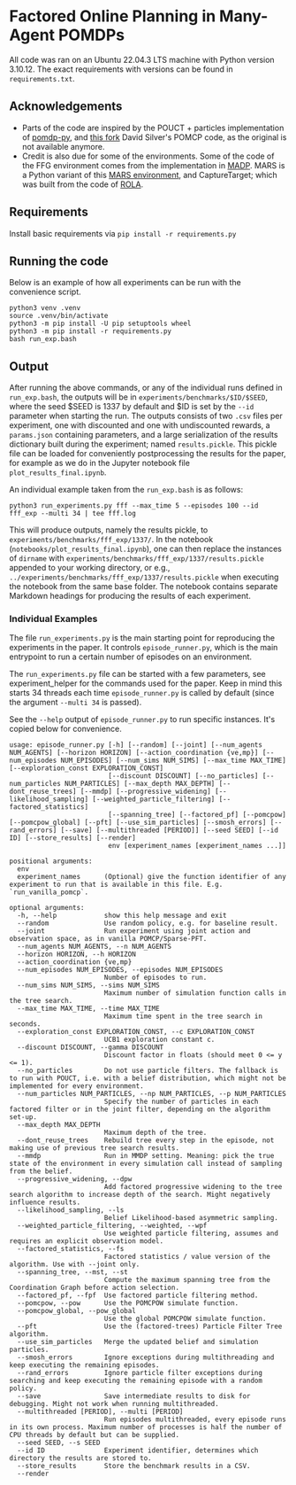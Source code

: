 # Factored Online Planning in Many-Agent POMDPs

All code was ran on an Ubuntu 22.04.3 LTS machine with Python version 3.10.12. The exact requirements with versions can be found in `requirements.txt`.

## Acknowledgements

- Parts of the code are inspired by the POUCT + particles implementation of [pomdp-py](https://github.com/h2r/pomdp-py), and [this fork](https://github.com/jcsaborio/POMCP) David Silver's POMCP code, as the original is not available anymore.
- Credit is also due for some of the environments. Some of the code of the FFG environment comes from the implementation in [MADP](https://github.com/MADPToolbox/MADP). MARS is a Python variant of this [MARS environment](https://github.com/AdaCompNUS/hyp-despot/tree/master/src/HyP_examples/ma_rock_sample), and CaptureTarget; which was built from the code of [ROLA](https://github.com/yuchen-x/ROLA/blob/main/src/marl_envs/my_env/capture_target.py).

## Requirements

Install basic requirements via `pip install -r requirements.py`

## Running the code

Below is an example of how all experiments can be run with the convenience script.

```
python3 venv .venv
source .venv/bin/activate
python3 -m pip install -U pip setuptools wheel
python3 -m pip install -r requirements.py
bash run_exp.bash
```

## Output

After running the above commands, or any of the individual runs defined in `run_exp.bash`, the outputs will be in `experiments/benchmarks/$ID/$SEED`, where the seed $SEED is 1337 by default and $ID is set by the `--id` parameter when starting the run. The outputs consists of two `.csv` files per experiment, one with discounted and one with undiscounted rewards, a `params.json` containing parameters, and a large serialization of the results dictionary built during the experiment; named `results.pickle`. This pickle file can be loaded for conveniently postprocessing the results for the paper, for example as we do in the Jupyter notebook file `plot_results_final.ipynb`.

An individual example taken from the `run_exp.bash` is as follows:

```
python3 run_experiments.py fff --max_time 5 --episodes 100 --id fff_exp --multi 34 | tee fff.log
```

This will produce outputs, namely the results pickle, to `experiments/benchmarks/fff_exp/1337/`. In the notebook (`notebooks/plot_results_final.ipynb`), one can then replace the instances of `dirname` with `experiments/benchmarks/fff_exp/1337/results.pickle` appended to your working directory, or e.g., `../experiments/benchmarks/fff_exp/1337/results.pickle` when executing the notebook from the same base folder. The notebook contains separate Markdown headings for producing the results of each experiment.

### Individual Examples

The file `run_experiments.py` is the main starting point for reproducing the experiments in the paper. It controls `episode_runner.py`, which is the main entrypoint to run a certain number of episodes on an environment.

The `run_experiments.py` file can be started with a few parameters, see experiment_helper for the commands used for the paper. Keep in mind this starts 34 threads each time `episode_runner.py` is called by default (since the argument `--multi 34` is passed).

See the `--help` output of `episode_runner.py` to run specific instances. It's copied below for convenience.

```
usage: episode_runner.py [-h] [--random] [--joint] [--num_agents NUM_AGENTS] [--horizon HORIZON] [--action_coordination {ve,mp}] [--num_episodes NUM_EPISODES] [--num_sims NUM_SIMS] [--max_time MAX_TIME] [--exploration_const EXPLORATION_CONST]
                         [--discount DISCOUNT] [--no_particles] [--num_particles NUM_PARTICLES] [--max_depth MAX_DEPTH] [--dont_reuse_trees] [--mmdp] [--progressive_widening] [--likelihood_sampling] [--weighted_particle_filtering] [--factored_statistics]
                         [--spanning_tree] [--factored_pf] [--pomcpow] [--pomcpow_global] [--pft] [--use_sim_particles] [--smosh_errors] [--rand_errors] [--save] [--multithreaded [PERIOD]] [--seed SEED] [--id ID] [--store_results] [--render]
                         env [experiment_names [experiment_names ...]]

positional arguments:
  env
  experiment_names      (Optional) give the function identifier of any experiment to run that is available in this file. E.g. `run_vanilla_pomcp`.

optional arguments:
  -h, --help            show this help message and exit
  --random              Use random policy, e.g. for baseline result.
  --joint               Run experiment using joint action and observation space, as in vanilla POMCP/Sparse-PFT.
  --num_agents NUM_AGENTS, --n NUM_AGENTS
  --horizon HORIZON, --h HORIZON
  --action_coordination {ve,mp}
  --num_episodes NUM_EPISODES, --episodes NUM_EPISODES
                        Number of episodes to run.
  --num_sims NUM_SIMS, --sims NUM_SIMS
                        Maximum number of simulation function calls in the tree search.
  --max_time MAX_TIME, --time MAX_TIME
                        Maximum time spent in the tree search in seconds.
  --exploration_const EXPLORATION_CONST, --c EXPLORATION_CONST
                        UCB1 exploration constant c.
  --discount DISCOUNT, --gamma DISCOUNT
                        Discount factor in floats (should meet 0 <= y <= 1).
  --no_particles        Do not use particle filters. The fallback is to run with POUCT, i.e. with a belief distribution, which might not be implemented for every environment.
  --num_particles NUM_PARTICLES, --np NUM_PARTICLES, --p NUM_PARTICLES
                        Specify the number of particles in each factored filter or in the joint filter, depending on the algorithm set-up.
  --max_depth MAX_DEPTH
                        Maximum depth of the tree.
  --dont_reuse_trees    Rebuild tree every step in the episode, not making use of previous tree search results.
  --mmdp                Run in MMDP setting. Meaning: pick the true state of the environment in every simulation call instead of sampling from the belief.
  --progressive_widening, --dpw
                        Add factored progressive widening to the tree search algorithm to increase depth of the search. Might negatively influence results.
  --likelihood_sampling, --ls
                        Belief Likelihood-based asymmetric sampling.
  --weighted_particle_filtering, --weighted, --wpf
                        Use weighted particle filtering, assumes and requires an explicit observation model.
  --factored_statistics, --fs
                        Factored statistics / value version of the algorithm. Use with --joint only.
  --spanning_tree, --mst, --st
                        Compute the maximum spanning tree from the Coordination Graph before action selection.
  --factored_pf, --fpf  Use factored particle filtering method.
  --pomcpow, --pow      Use the POMCPOW simulate function.
  --pomcpow_global, --pow_global
                        Use the global POMCPOW simulate function.
  --pft                 Use the (factored-trees) Particle Filter Tree algorithm.
  --use_sim_particles   Merge the updated belief and simulation particles.
  --smosh_errors        Ignore exceptions during multithreading and keep executing the remaining episodes.
  --rand_errors         Ignore particle filter exceptions during searching and keep executing the remaining episode with a random policy.
  --save                Save intermediate results to disk for debugging. Might not work when running multithreaded.
  --multithreaded [PERIOD], --multi [PERIOD]
                        Run episodes multithreaded, every episode runs in its own process. Maximum number of processes is half the number of CPU threads by default but can be supplied.
  --seed SEED, --s SEED
  --id ID               Experiment identifier, determines which directory the results are stored to.
  --store_results       Store the benchmark results in a CSV.
  --render
```
